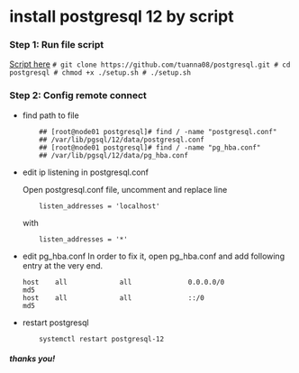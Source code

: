 # install postgresql 12 by script

### Step 1: Run file script

[Script here](https://github.com/tuanna08/postgresql/blob/master/setup.sh)
    ```
        # git clone https://github.com/tuanna08/postgresql.git
        # cd postgresql
        # chmod +x ./setup.sh
        # ./setup.sh
    ```

### Step 2: Config remote connect
- find path to file

    ```
        ## [root@node01 postgresql]# find / -name "postgresql.conf"
        ## /var/lib/pgsql/12/data/postgresql.conf
        ## [root@node01 postgresql]# find / -name "pg_hba.conf"
        ## /var/lib/pgsql/12/data/pg_hba.conf
    ```
- edit ip listening in postgresql.conf

	Open postgresql.conf file, uncomment and replace line
    ```
        listen_addresses = 'localhost'
    ```
	with

    ```
        listen_addresses = '*'

    ```

- edit pg_hba.conf In order to fix it, open pg_hba.conf and add following entry at the very end.

    ```
    host    all             all              0.0.0.0/0                       md5
    host    all             all              ::/0                            md5
    ```
- restart postgresql

    ```
        systemctl restart postgresql-12
    ```
##### thanks you!